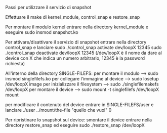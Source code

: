 Passi per utilizzare il servizio di snapshot

Effettuare il make di kernel_module, control_snap e restore_snap

Per montare il modulo kernel entrare nella directory kernel_module e eseguire
sudo insmod snapshot.ko 

Per attivare/disattivare il servizio di snapshot entrare nella directory control_snap e lanciare 
sudo ./control_snap activate dev/loopX 12345
sudo ./control_snap deactivate dev/loopX 12345
(/dev/loopX è il nome da dare al device con X che indica un numero arbitrario, 12345 è la password richiesta)

All'interno della directory SINGLE-FILEFS: 
per montare il modulo --> sudo insmod singlefilefs.ko
per collegare l'immagine al device --> sudo losetup /dev/loopX image
per inizializzare il filesystem --> sudo ./singlefilemakefs /dev/loopX
per montare il device --> sudo mount -t singlefilefs /dev/loopX mount

per modificare il contenuto del device entrare in SINGLE-FILEFS/user e lanciare
./user ../mount/the-file "quello che vuoi" 0 


Per ripristinare lo snapshot sul device:
smontare il device
entrare nella directory restore_snap ed eseguire sudo ./restore_snap /dev/loopX
